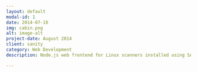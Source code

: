 ```yaml
---
layout: default
modal-id: 1
date: 2014-07-18
img: cabin.png
alt: image-alt
project-date: August 2014
client: sanity
category: Web Development
description: Node.js web frontend for Linux scanners installed using SANE.

---
```

